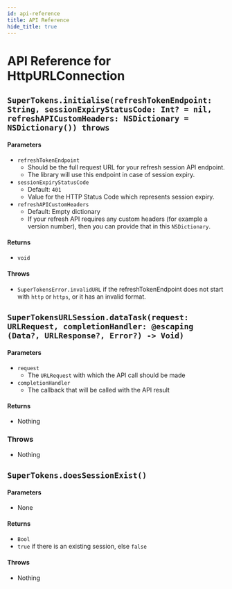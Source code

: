 ```yaml
---
id: api-reference
title: API Reference
hide_title: true
---
```


# API Reference for HttpURLConnection

<div class="divider"></div>

## ```SuperTokens.initialise(refreshTokenEndpoint: String, sessionExpiryStatusCode: Int? = nil, refreshAPICustomHeaders: NSDictionary = NSDictionary()) throws```
#### Parameters
- ```refreshTokenEndpoint```
    - Should be the full request URL for your refresh session API endpoint.
    - The library will use this endpoint in case of session expiry.
- ```sessionExpiryStatusCode```
    - Default: ```401```
    - Value for the HTTP Status Code which represents session expiry.
- ```refreshAPICustomHeaders```
    - Default: Empty dictionary
    - If your refresh API requires any custom headers (for example a version number), then you can provide that in this ```NSDictionary```.

#### Returns
- ```void```

#### Throws
- ```SuperTokensError.invalidURL``` if the refreshTokenEndpoint does not start with ```http``` or ```https```, or it has an invalid format.

<div class="divider"></div>

## ```SuperTokensURLSession.dataTask(request: URLRequest, completionHandler: @escaping (Data?, URLResponse?, Error?) -> Void)```

#### Parameters
- ```request```
    - The ```URLRequest``` with which the API call should be made
- ```completionHandler```
    - The callback that will be called with the API result

#### Returns
- Nothing

### Throws
- Nothing

<div class="divider"></div>

## ```SuperTokens.doesSessionExist()```

#### Parameters
- None

#### Returns
- ```Bool```
- ```true``` if there is an existing session, else ```false```

#### Throws
- Nothing
